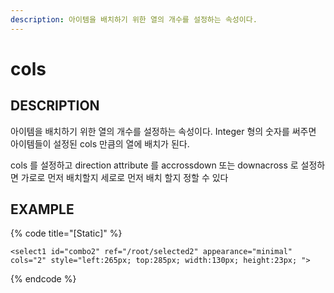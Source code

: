 ```yaml
---
description: 아이템을 배치하기 위한 열의 개수를 설정하는 속성이다.
---
```


# cols

## DESCRIPTION

아이템을 배치하기 위한 열의 개수를 설정하는 속성이다. Integer 형의 숫자를 써주면 아이템들이 설정된 cols 만큼의 열에 배치가 된다.

cols 를 설정하고 direction attribute 를 accrossdown 또는 downacross 로 설정하면 가로로 먼저 배치할지 세로로 먼저 배치 할지 정할 수 있다

## EXAMPLE

{% code title="\[Static\]" %}
```markup
<select1 id="combo2" ref="/root/selected2" appearance="minimal" cols="2" style="left:265px; top:285px; width:130px; height:23px; ">  
```
{% endcode %}

